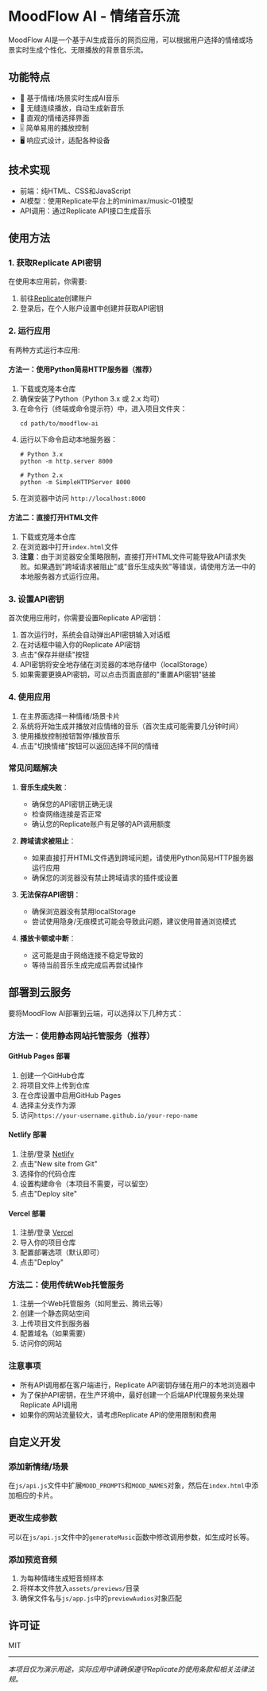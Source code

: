 # MoodFlow AI - 情绪音乐流

MoodFlow AI是一个基于AI生成音乐的网页应用，可以根据用户选择的情绪或场景实时生成个性化、无限播放的背景音乐流。

## 功能特点

- 🎵 基于情绪/场景实时生成AI音乐
- 🔄 无缝连续播放，自动生成新音乐
- 🎨 直观的情绪选择界面
- 🎚️ 简单易用的播放控制
- 🖥️ 响应式设计，适配各种设备

## 技术实现

- 前端：纯HTML、CSS和JavaScript
- AI模型：使用Replicate平台上的minimax/music-01模型
- API调用：通过Replicate API接口生成音乐

## 使用方法

### 1. 获取Replicate API密钥

在使用本应用前，你需要:

1. 前往[Replicate](https://replicate.com/)创建账户
2. 登录后，在个人账户设置中创建并获取API密钥

### 2. 运行应用

有两种方式运行本应用:

#### 方法一：使用Python简易HTTP服务器（推荐）

1. 下载或克隆本仓库
2. 确保安装了Python（Python 3.x 或 2.x 均可）
3. 在命令行（终端或命令提示符）中，进入项目文件夹：
   ```
   cd path/to/moodflow-ai
   ```
4. 运行以下命令启动本地服务器：
   ```
   # Python 3.x
   python -m http.server 8000
   
   # Python 2.x
   python -m SimpleHTTPServer 8000
   ```
5. 在浏览器中访问 `http://localhost:8000`

#### 方法二：直接打开HTML文件

1. 下载或克隆本仓库
2. 在浏览器中打开`index.html`文件
3. **注意**：由于浏览器安全策略限制，直接打开HTML文件可能导致API请求失败。如果遇到"跨域请求被阻止"或"音乐生成失败"等错误，请使用方法一中的本地服务器方式运行应用。

### 3. 设置API密钥

首次使用应用时，你需要设置Replicate API密钥：

1. 首次运行时，系统会自动弹出API密钥输入对话框
2. 在对话框中输入你的Replicate API密钥
3. 点击"保存并继续"按钮
4. API密钥将安全地存储在浏览器的本地存储中（localStorage）
5. 如果需要更换API密钥，可以点击页面底部的"重置API密钥"链接

### 4. 使用应用

1. 在主界面选择一种情绪/场景卡片
2. 系统将开始生成并播放对应情绪的音乐（首次生成可能需要几分钟时间）
3. 使用播放控制按钮暂停/播放音乐
4. 点击"切换情绪"按钮可以返回选择不同的情绪

### 常见问题解决

1. **音乐生成失败**：
   - 确保您的API密钥正确无误
   - 检查网络连接是否正常
   - 确认您的Replicate账户有足够的API调用额度

2. **跨域请求被阻止**：
   - 如果直接打开HTML文件遇到跨域问题，请使用Python简易HTTP服务器运行应用
   - 确保您的浏览器没有禁止跨域请求的插件或设置

3. **无法保存API密钥**：
   - 确保浏览器没有禁用localStorage
   - 尝试使用隐身/无痕模式可能会导致此问题，建议使用普通浏览模式

4. **播放卡顿或中断**：
   - 这可能是由于网络连接不稳定导致的
   - 等待当前音乐生成完成后再尝试操作

## 部署到云服务

要将MoodFlow AI部署到云端，可以选择以下几种方式：

### 方法一：使用静态网站托管服务（推荐）

#### GitHub Pages 部署

1. 创建一个GitHub仓库
2. 将项目文件上传到仓库
3. 在仓库设置中启用GitHub Pages
4. 选择主分支作为源
5. 访问`https://your-username.github.io/your-repo-name`

#### Netlify 部署

1. 注册/登录 [Netlify](https://www.netlify.com/)
2. 点击"New site from Git"
3. 选择你的代码仓库
4. 设置构建命令（本项目不需要，可以留空）
5. 点击"Deploy site"

#### Vercel 部署

1. 注册/登录 [Vercel](https://vercel.com/)
2. 导入你的项目仓库
3. 配置部署选项（默认即可）
4. 点击"Deploy"

### 方法二：使用传统Web托管服务

1. 注册一个Web托管服务（如阿里云、腾讯云等）
2. 创建一个静态网站空间
3. 上传项目文件到服务器
4. 配置域名（如果需要）
5. 访问你的网站

### 注意事项

- 所有API调用都在客户端进行，Replicate API密钥存储在用户的本地浏览器中
- 为了保护API密钥，在生产环境中，最好创建一个后端API代理服务来处理Replicate API调用
- 如果你的网站流量较大，请考虑Replicate API的使用限制和费用

## 自定义开发

### 添加新情绪/场景

在`js/api.js`文件中扩展`MOOD_PROMPTS`和`MOOD_NAMES`对象，然后在`index.html`中添加相应的卡片。

### 更改生成参数

可以在`js/api.js`文件中的`generateMusic`函数中修改调用参数，如生成时长等。

### 添加预览音频

1. 为每种情绪生成短音频样本
2. 将样本文件放入`assets/previews/`目录
3. 确保文件名与`js/app.js`中的`previewAudios`对象匹配

## 许可证

MIT

---

*本项目仅为演示用途，实际应用中请确保遵守Replicate的使用条款和相关法律法规。* 